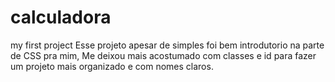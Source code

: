 # calculadora
 my first project
Esse projeto apesar de simples foi bem introdutorio na parte de CSS pra mim, Me deixou mais acostumado com classes e id para fazer um projeto mais organizado e com nomes claros.
